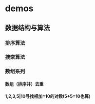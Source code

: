 # demos

## 数据结构与算法

### 排序算法

### 搜索算法

### 数组系列
#### 数组（排序并）去重
#### 1,2,3,5|10寻找相加=10的对数(5+5=10也算)

